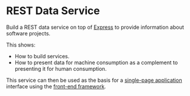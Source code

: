 # REST Data Service

Build a REST data service on top of [Express](https://expressjs.com/) to provide information about software projects.

This shows:

-   How to build services.
-   How to present data for machine consumption as a complement to presenting it for human consumption.

This service can then be used as the basis for
a [single-page application](https://en.wikipedia.org/wiki/Single-page_application) interface
using the [front-end framework](./front-end-framework.md).
